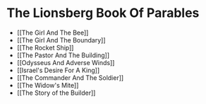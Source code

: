 # The Lionsberg Book Of Parables

- [[The Girl And The Bee]]  
- [[The Girl And The Boundary]]  
- [[The Rocket Ship]]  
- [[The Pastor And The Building]] 
- [[Odysseus And Adverse Winds]]  
- [[Israel's Desire For A King]]  
- [[The Commander And The Soldier]] 
- [[The Widow's Mite]]  
- [[The Story of the Builder]]  
